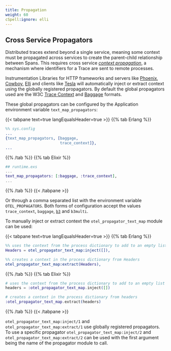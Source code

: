 ```yaml
---
title: Propagation
weight: 60
cSpell:ignore: elli
---
```


## Cross Service Propagators

Distributed traces extend beyond a single service, meaning some context must be
propagated across services to create the parent-child relationship between
Spans. This requires cross service
[_context propagation_](/docs/specs/otel/overview/#context-propagation), a
mechanism where identifiers for a Trace are sent to remote processes.

Instrumentation Libraries for HTTP frameworks and servers like
[Phoenix](https://github.com/open-telemetry/opentelemetry-erlang-contrib/tree/main/instrumentation/opentelemetry_phoenix),
[Cowboy](https://github.com/open-telemetry/opentelemetry-erlang-contrib/tree/main/instrumentation/opentelemetry_cowboy),
[Elli](https://github.com/open-telemetry/opentelemetry-erlang-contrib/tree/main/instrumentation/opentelemetry_elli)
and clients like
[Tesla](https://github.com/open-telemetry/opentelemetry-erlang-contrib/tree/main/instrumentation/opentelemetry_tesla)
will automatically inject or extract context using the globally registered
propagators. By default the global propagators used are the W3C
[Trace Context](https://w3c.github.io/trace-context/) and
[Baggage](https://www.w3.org/TR/baggage/) formats.

These global propagators can be configured by the Application environment
variable `text_map_propagators`:

{{< tabpane text=true langEqualsHeader=true >}} {{% tab Erlang %}}

```erlang
%% sys.config
...
{text_map_propagators, [baggage,
                        trace_context]},
...
```

{{% /tab %}} {{% tab Elixir %}}

```elixir
## runtime.exs
...
text_map_propagators: [:baggage, :trace_context],
...
```

{{% /tab %}} {{< /tabpane >}}

Or through a comma separated list with the environment variable
`OTEL_PROPAGATORS`. Both forms of configuration accept the values
`trace_context`, `baggage`, [`b3`](https://github.com/openzipkin/b3-propagation)
and `b3multi`.

To manually inject or extract context the `otel_propagator_text_map` module can
be used:

{{< tabpane text=true langEqualsHeader=true >}} {{% tab Erlang %}}

```erlang
%% uses the context from the process dictionary to add to an empty list of headers
Headers = otel_propagator_text_map:inject([]),

%% creates a context in the process dictionary from Headers
otel_propagator_text_map:extract(Headers),
```

{{% /tab %}} {{% tab Elixir %}}

```elixir
# uses the context from the process dictionary to add to an empty list of headers
headers = :otel_propagator_text_map.inject([])

# creates a context in the process dictionary from headers
:otel_propagator_text_map.extract(headers)
```

{{% /tab %}} {{< /tabpane >}}

`otel_propagator_text_map:inject/1` and `otel_propagator_text_map:extract/1` use
globally registered propagators. To use a specific propagator
`otel_propagator_text_map:inject/2` and `otel_propagator_text_map:extract/2` can
be used with the first argument being the name of the propagator module to call.
